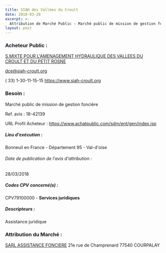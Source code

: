 ```yaml
---
title: SIAH des Vallées du Croult
date: 2018-03-28
excerpt: >-
  Attribution de Marché Public - Marché public de mission de gestion foncière
layout: post
---
```


### Acheteur Public : 
<a href="/acheteur-133/siren-200049310"> S.MIXTE POUR L'AMENAGEMENT HYDRAULIQUE DES VALLEES DU CROULT ET DU PETIT ROSNE</a><br/>



dce@siah-croult.org

( 33) 1-30-11-15-15
https://www.siah-croult.org
### Besoin :

Marché public de mission de gestion foncière

Ref. avis : 18-42139

URL Profil Acheteur : https://www.achatpublic.com/sdm/ent/gen/index.jsp

##### Lieu d'exécution :

Bonneuil en France - Département 95 - Val-d'oise

###### Date de publication de l'avis d'attribution : 
28/03/2018

##### Codes CPV concerné(s) :
CPV79100000 - **Services juridiques** <br/>

##### Descripteurs :
Assistance juridique <br/>

### Attribution du Marché :
<a href="/entreprise-561/siren-438899197"> SARL ASSISTANCE FONCIERE</a>    21e rue de Champrenard 77540 COURPALAY <br/>
